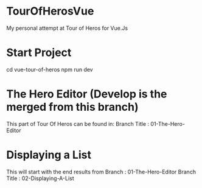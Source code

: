# TourOfHerosVue
My personal attempt at Tour of Heros for Vue.Js

# Start Project
cd vue-tour-of-heros
npm run dev


# The Hero Editor (Develop is the merged from this branch)
This part of Tour Of Heros can be found in:
Branch Title : 01-The-Hero-Editor

# Displaying a List
This will start with the end results from Branch : 01-The-Hero-Editor
Branch Title : 02-Displaying-A-List

